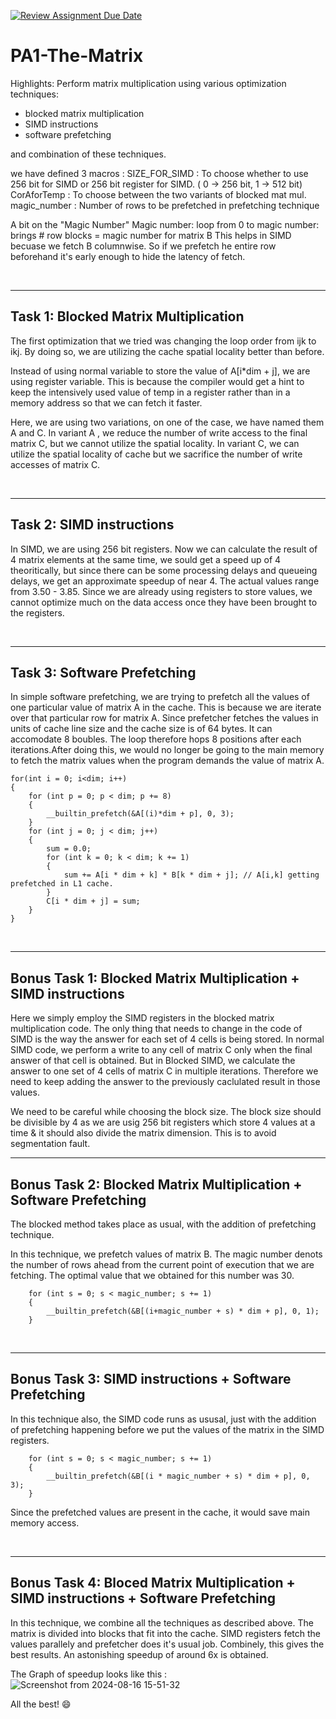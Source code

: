 [![Review Assignment Due Date](https://classroom.github.com/assets/deadline-readme-button-24ddc0f5d75046c5622901739e7c5dd533143b0c8e959d652212380cedb1ea36.svg)](https://classroom.github.com/a/mnOJa0WY)
# PA1-The-Matrix
Highlights: 
Perform matrix multiplication using various optimization techniques:
- blocked matrix multiplication
- SIMD instructions
- software prefetching

and combination of these techniques.

we have defined 3 macros :
SIZE_FOR_SIMD : To choose whether to use 256 bit for SIMD or 256 bit register for SIMD. ( 0 -> 256 bit, 1 -> 512 bit)
CorAforTemp : To choose between the two variants of blocked mat mul.
magic_number : Number of rows to be prefetched in prefetching technique

A bit on the "Magic Number"
Magic number: loop from 0 to magic number: brings # row blocks = magic number for matrix B 
This helps in SIMD becuase we fetch B columnwise. So if we prefetch he entire row beforehand it's early enough to hide the latency of fetch.


<br>

---
## Task 1: Blocked Matrix Multiplication
The first optimization that we tried was changing the loop order from ijk to ikj. By doing so, we are utilizing the cache spatial locality better than before. 

Instead of using normal variable to store the value of A[i*dim  + j], we are using register variable. This is because the compiler would get a hint to keep the intensively used value of temp in a register rather than in a memory address so that we can fetch it faster.

Here, we are using two variations, on one of the case, we have named them A and C. In variant A , we reduce the number of write access to the final matrix C, but we cannot utilize the spatial locality. In variant C, we can utilize the spatial locality of cache but we sacrifice the number of write accesses of matrix C. 


<br>

---
## Task 2: SIMD instructions

In SIMD, we are using 256 bit registers. Now we can calculate the result of 4 matrix elements at the same time, we sould get a speed up of 4 theoritically, but since there can be some processing delays and queueing delays, we get an approximate speedup of near 4. The actual values range from 3.50 - 3.85. Since we are already using registers to store values, we cannot optimize much on the data access once they have been brought to the registers.

<br>

---
## Task 3: Software Prefetching

In simple software prefetching, we are trying to prefetch all the values of one particular value of matrix A in the cache. This is because we are iterate over that particular row for matrix A. Since prefetcher fetches the values in units of cache line size and the cache size is of 64 bytes. It can accomodate 8 boubles. The loop therefore hops 8 positions after each iterations.After doing this, we would no longer be going to the main memory to fetch the matrix values when the program demands the value of matrix A. 

        
    for(int i = 0; i<dim; i++)
    {
        for (int p = 0; p < dim; p += 8)
		{
			__builtin_prefetch(&A[(i)*dim + p], 0, 3);
		}
		for (int j = 0; j < dim; j++)
		{
			sum = 0.0;
			for (int k = 0; k < dim; k += 1)
			{
				sum += A[i * dim + k] * B[k * dim + j]; // A[i,k] getting prefetched in L1 cache.
			}
			C[i * dim + j] = sum;
		}
    }


<br>

---
## Bonus Task 1: Blocked Matrix Multiplication + SIMD instructions
Here we simply employ the SIMD registers in the blocked matrix multiplication code. The only thing that needs to change in the code of SIMD is the way the answer for each set of 4 cells is being stored. In normal SIMD code, we perform a write to any cell of matrix C only when the final answer of that cell is obtained. But in Blocked SIMD, we calculate the answer to one set of 4 cells of matrix C in multiple iterations. Therefore we need to keep adding the answer to the previously caclulated result in those values.

We need to be careful while choosing the block size. The block size should be divisible by 4 as we are usig 256 bit registers which store 4 values at a time & it should also divide the matrix dimension. This is to avoid segmentation fault. 
<br>

---
## Bonus Task 2: Blocked Matrix Multiplication + Software Prefetching

The blocked method takes place as usual, with the addition of prefetching technique.

In this technique, we prefetch values of matrix B. The magic number denots the number of rows ahead from the current point of execution that we are fetching. The optimal value that we obtained for this number was 30. 

        for (int s = 0; s < magic_number; s += 1)
		{			
			__builtin_prefetch(&B[(i+magic_number + s) * dim + p], 0, 1);
		}

<br>

---
## Bonus Task 3: SIMD instructions + Software Prefetching

In this technique also, the SIMD code runs as ususal, just with the addition of prefetching happening before we put the values of the matrix in the SIMD registers.

        for (int s = 0; s < magic_number; s += 1)
		{
			__builtin_prefetch(&B[(i * magic_number + s) * dim + p], 0, 3);
		}
Since the prefetched values are present in the cache, it would save main memory access.

<br>

---
## Bonus Task 4: Bloced Matrix Multiplication + SIMD instructions + Software Prefetching

In this technique, we combine all the techniques as described above. The matrix is divided into blocks that fit into the cache. SIMD registers fetch the values parallely and prefetcher does it's usual job. Combinely, this gives the best results. An astonishing speedup of around 6x is obtained.
<br>

The Graph of speedup looks like this :
![Screenshot from 2024-08-16 15-51-32](https://github.com/user-attachments/assets/329c5583-4a07-4ad6-93fd-c38d2c4b2236)

All the best! :smile:
